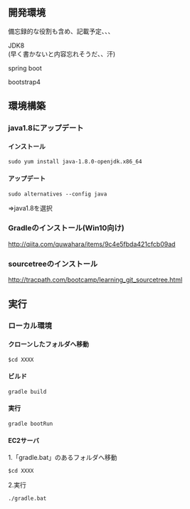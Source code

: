 ## 開発環境
備忘録的な役割も含め、記載予定、、、

JDK8  
(早く書かないと内容忘れそうだ、、汗)

spring boot

bootstrap4  


## 環境構築
### java1.8にアップデート

#### インストール
```sudo yum install java-1.8.0-openjdk.x86_64```

#### アップデート
```sudo alternatives --config java```

⇒java1.8を選択

 
### Gradleのインストール(Win10向け)

http://qiita.com/quwahara/items/9c4e5fbda421cfcb09ad

 
### sourcetreeのインストール

http://tracpath.com/bootcamp/learning_git_sourcetree.html
 
 
## 実行

### ローカル環境
#### クローンしたフォルダへ移動

```$cd XXXX```

#### ビルド

```gradle build```

#### 実行

```gradle bootRun```

#### EC2サーバ
1.「gradle.bat」のあるフォルダへ移動

```$cd XXXX```

2.実行

```./gradle.bat```
